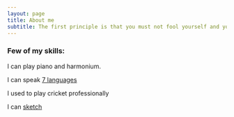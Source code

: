 ```yaml
---
layout: page
title: About me
subtitle: The first principle is that you must not fool yourself and you are the easiest person to fool -Richard Feynman
---
```



### Few of my skills:
I can play piano and harmonium.

I can speak [7 languages](https://github.com/nsidn98)

I used to play cricket professionally

I can [sketch](https://drive.google.com/drive/folders/10i5ru6oahtPOYvSR3Yadbabe0xIXm_x9?usp=sharing)


